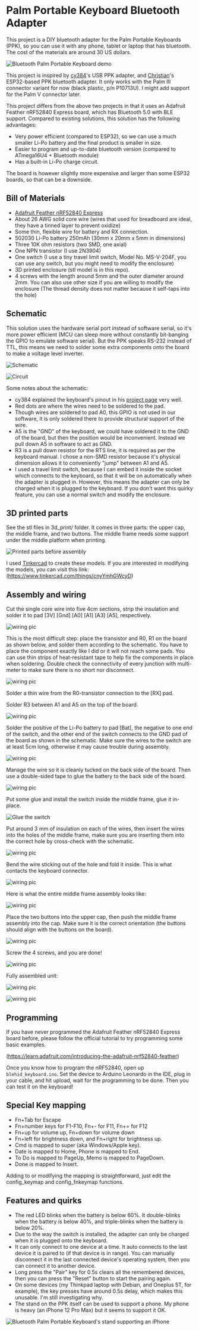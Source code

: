 # Palm Portable Keyboard Bluetooth Adapter

This project is a DIY bluetooth adapter for the Palm Portable Keyboards (PPK), so you can use it with any phone, tablet or laptop that has bluetooth. The cost of the materials are around 30 US dollars.

![Bluetooth Palm Portable Keyboard demo](/images/ppk_demo.jpg "Bluetooth Palm Portable Keyboard working with a phone")

This project is inspired by [cy384](https://github.com/cy384/ppk_usb)'s USB PPK adapter, and [Christian](https://hackaday.io/project/181800-palm-pilot-keyboard-bluetooth-conversion)'s ESP32-based PPK bluetooth adapter. It only works with the Palm III connector variant for now (black plastic, p/n P10713U). I might add support for the Palm V connector later.

This project differs from the above two projects in that it uses an Adafruit Feather nRF52840 Express board, which has Bluetooth 5.0 with BLE support. Compared to existing solutions, this solution has the following advantages:

- Very power efficient (compared to ESP32), so we can use a much smaller Li-Po battery and the final product is smaller in size.
- Easier to program and up-to-date bluetooth version (compared to ATmega16U4 + Bluetooth module)
- Has a built-in Li-Po charge circuit.

The board is however slightly more expensive and larger than some ESP32 boards, so that can be a downside.

Bill of Materials
----------
- [Adafruit Feather nRF52840 Express](https://www.adafruit.com/product/4062)
- About 26 AWG solid core wire (wires that used for breadboard are ideal, they have a tinned layer to prevent oxidize)
- Some thin, flexible wire for battery and RX connection.
- 502030 Li-Po battery 250mAh (30mm x 20mm x 5mm in dimensions)
- Three 10K ohm resistors (two SMD, one axial)
- One NPN transistor (I use 2N3904)
- One switch (I use a tiny travel limit switch, Model No. MS-V-204F, you can use any switch, but you might need to modify the enclosure)
- 3D printed enclosure (stl model is in this repo).
- 4 screws with the length around 5mm and the outer diameter around 2mm. You can also use other size if you are willing to modify the enclosure (The thread density does not matter because it self-taps into the hole)

Schematic
----------
This solution uses the hardware serial port instead of software serial, so it's more power efficient (MCU can sleep more without constantly bit-banging the GPIO to emulate software serial). But the PPK speaks RS-232 instead of TTL, this means we need to solder some extra components onto the board to make a voltage level inverter.

![Schematic](/images/schematic.jpg "Schematic")

![Circuit](/images/circuit.jpg "Actual circuit")

Some notes about the schematic:

- cy384 explained the keyboard's pinout in his [project page](https://github.com/cy384/ppk_usb/blob/master/README.md) very well.
- Red dots are where the wires need to be soldered to the pad.
- Though wires are soldered to pad A0, this GPIO is not used in our software, it is only soldered there to provide structural support of the wire.
- A5 is the "GND" of the keyboard, we could have soldered it to the GND of the board, but then the position would be inconvenient. Instead we pull down A5 in software to act as GND.
- R3 is a pull down resistor for the RTS line, it is required as per the keyboard manual. I chose a non-SMD resistor because it's physical dimension allows it to conveniently "jump" between A1 and A5.
- I used a travel limit switch, because I can embed it inside the socket which connects to the keyboard, so that it will be on automatically when the adapter is plugged in. However, this means the adapter can only be charged when it is plugged to the keyboard. If you don't want this quirky feature, you can use a normal switch and modify the enclosure.

3D printed parts
----------------
See the stl files in 3d_print/ folder. It comes in three parts: the upper cap, the middle frame, and two buttons. The middle frame needs some support under the middle platform when printing.

![Printed parts before assembly](/images/3d_print.jpg "Printed parts before assembly")

I used [Tinkercad](https://www.tinkercad.com/) to create these models. If you are interested in modifying the models, you can visit this link: (https://www.tinkercad.com/things/cnyYmhGWcyD)

Assembly and wiring
-------------------

Cut the single core wire into five 4cm sections, strip the insulation and solder it to pad [3V] [Gnd] [A0] [A1] [A3] [A5], respectively.

![wiring pic](/images/wiring1.jpg)

This is the most difficult step: place the transistor and R0, R1 on the board as shown below, and solder them according to the schematic. You have to place the component exactly like I did or it will not reach some pads. You can use thin strips of heat-resistant tape to help fix the components in place when soldering. Double check the connectivity of every junction with multi-meter to make sure there is no short nor disconnect.

![wiring pic](/images/wiring2.jpg)

Solder a thin wire from the R0-transistor connection to the [RX] pad.

Solder R3 between A1 and A5 on the top of the board.

![wiring pic](/images/wiring3.jpg)

Solder the positive of the Li-Po battery to pad [Bat], the negative to one end of the switch, and the other end of the switch connects to the GND pad of the board as shown in the schematic. Make sure the wires to the switch are at least 5cm long, otherwise it may cause trouble during assembly.

![wiring pic](/images/wiring4.jpg)

Manage the wire so it is cleanly tucked on the back side of the board. Then use a double-sided tape to glue the battery to the back side of the board.

![wiring pic](/images/wiring5.jpg)

Put some glue and install the switch inside the middle frame, glue it in-place.

![Glue the switch](/images/glue_switch.jpg)

Put around 3 mm of insulation on each of the wires, then insert the wires into the holes of the middle frame, make sure you are inserting them into the correct hole by cross-check with the schematic.

![wiring pic](/images/wiring6.jpg)

Bend the wire sticking out of the hole and fold it inside. This is what contacts the keyboard connector.

![wiring pic](/images/wiring7.jpg)

Here is what the entire middle frame assembly looks like:

![wiring pic](/images/middle_assembly.jpg)

Place the two buttons into the upper cap, then push the middle frame assembly into the cap. Make sure it is the correct orientation (the buttons should align with the buttons on the board).

![wiring pic](/images/upper_case.jpg)

Screw the 4 screws, and you are done!

![wiring pic](/images/screws.jpg)

Fully assembled unit:

![wiring pic](/images/front.jpg)

![wiring pic](/images/charge_port.jpg)

Programming
-----------
If you have never programmed the Adafruit Feather nRF52840 Express board before, please follow the official tutorial to try programming some basic examples.

(https://learn.adafruit.com/introducing-the-adafruit-nrf52840-feather)

Once you know how to program the nRF52840, open up `blehid_keyboard.ino`. Set the device to Arduino Leonardo in the IDE, plug in your cable, and hit upload, wait for the programming to be done. Then you can test it on the keyboard!

Special Key mapping
-----------
- Fn+Tab for Escape
- Fn+number keys for F1-F10, Fn+- for F11, Fn+= for F12
- Fn+up for volume up, Fn+down for volume down
- Fn+left for brightness down, and Fn+right for brightness up.
- Cmd is mapped to super (aka Windows/Apple key).
- Date is mapped to Home, Phone is mapped to End.
- To Do is mapped to PageUp, Memo is mapped to PageDown.
- Done is mapped to Insert.

Adding to or modifying the mapping is straightforward, just edit the config_keymap and config_fnkeymap functions.

Features and quirks
---------------------
- The red LED blinks when the battery is below 60%. It double-blinks when the battery is below 40%, and triple-blinks when the battery is below 20%.
- Due to the way the switch is installed, the adapter can only be charged when it is plugged onto the keyboard.
- It can only connect to one device at a time. It auto connects to the last device it is paired to (if that device is in range). You can manually disconnect it in the last connected device's operating system, then you can connect it to another device.
- Long press the "Pair" key for 0.5s clears all the remembered devices, then you can press the "Reset" button to start the pairing again.
- On some devices (my Thinkpad laptop with Debian,  and Oneplus 5T, for example), the key presses have around 0.5s delay, which makes this unusable. I'm still investigating why.
- The stand on the PPK itself can be used to support a phone. My phone is heavy (an iPhone 12 Pro Max) but it seems to support it OK.

![Bluetooth Palm Portable Keyboard's stand supporting an iPhone](/images/ppk_demo_iphone.jpg "Bluetooth Palm Portable Keyboard working with a phone")
